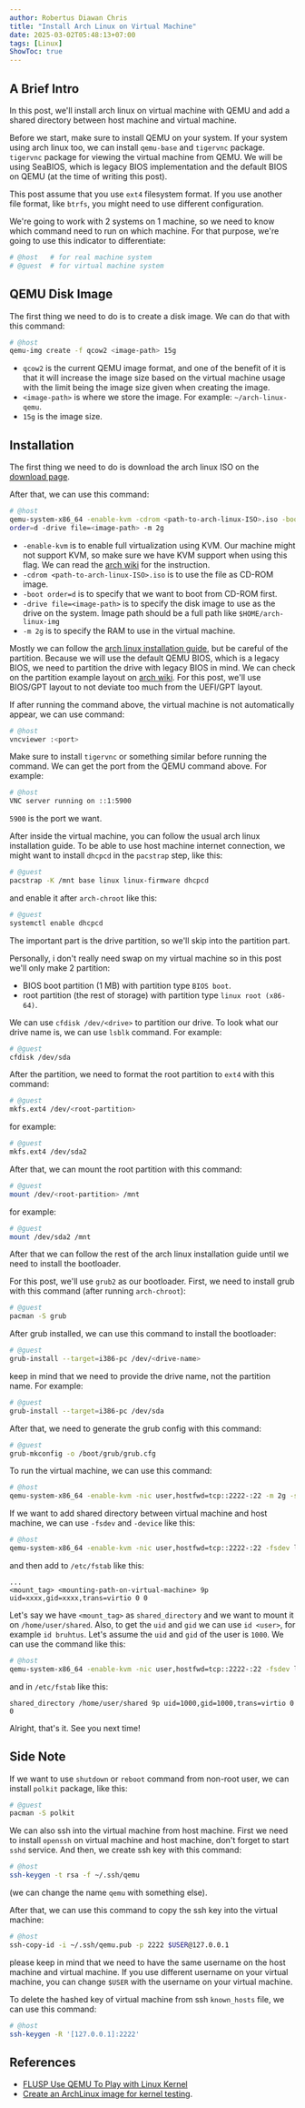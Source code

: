 ```yaml
---
author: Robertus Diawan Chris
title: "Install Arch Linux on Virtual Machine"
date: 2025-03-02T05:48:13+07:00
tags: [Linux]
ShowToc: true
---
```


## A Brief Intro

In this post, we'll install arch linux on virtual machine with QEMU and add a
shared directory between host machine and virtual machine.

Before we start, make sure to install QEMU on your system. If your system
using arch linux too, we can install `qemu-base` and `tigervnc` package.
`tigervnc` package for viewing the virtual machine from QEMU. We will be using
SeaBIOS, which is legacy BIOS implementation and the default BIOS on QEMU (at
the time of writing this post).

This post assume that you use `ext4` filesystem format. If you use another
file format, like `btrfs`, you might need to use different configuration.

We're going to work with 2 systems on 1 machine, so we need to know which
command need to run on which machine. For that purpose, we're going to use
this indicator to differentiate:
```sh
# @host   # for real machine system
# @guest  # for virtual machine system
```

## QEMU Disk Image

The first thing we need to do is to create a disk image. We can do that with
this command:
```sh
# @host
qemu-img create -f qcow2 <image-path> 15g
```

- `qcow2` is the current QEMU image format, and one of the benefit of it is that
it will increase the image size based on the virtual machine usage with the
limit being the image size given when creating the image.
- `<image-path>` is where we store the image. For example:
`~/arch-linux-qemu`.
- `15g` is the image size.

## Installation

The first thing we need to do is download the arch linux ISO on the [download
page](https://archlinux.org/download/).

After that, we can use this command:
```sh
# @host
qemu-system-x86_64 -enable-kvm -cdrom <path-to-arch-linux-ISO>.iso -boot
order=d -drive file=<image-path> -m 2g
```

- `-enable-kvm` is to enable full virtualization using KVM. Our machine might
not support KVM, so make sure we have KVM support when using this flag. We can
read the [arch
wiki](https://wiki.archlinux.org/title/KVM#Checking_support_for_KVM) for the
instruction.
- `-cdrom <path-to-arch-linux-ISO>.iso` is to use the file as CD-ROM image.
- `-boot order=d` is to specify that we want to boot from CD-ROM first.
- `-drive file=<image-path>` is to specify the disk image to use as the drive
on the system. Image path should be a full path like
`$HOME/arch-linux-img`
- `-m 2g` is to specify the RAM to use in the virtual machine.

Mostly we can follow the [arch linux installation guide](https://wiki.archlinux.org/title/Installation_guide), but be careful of the partition. Because we will use the default QEMU
BIOS, which is a legacy BIOS, we need to partition the drive with legacy BIOS
in mind. We can check on the partition example layout on [arch
wiki](https://wiki.archlinux.org/title/Partitioning#Example_layouts). For this
post, we'll use BIOS/GPT layout to not deviate too much from the UEFI/GPT
layout.

If after running the command above, the virtual machine is not automatically
appear, we can use command:
```sh
# @host
vncviewer :<port>
```

Make sure to install `tigervnc` or something similar before running the
command. We can get the port from the QEMU command above. For example:
```sh
# @host
VNC server running on ::1:5900
```
`5900` is the port we want.

After inside the virtual machine, you can follow the usual arch linux
installation guide. To be able to use host machine internet connection, we
might want to install `dhcpcd` in the `pacstrap` step, like this:
```sh
# @guest
pacstrap -K /mnt base linux linux-firmware dhcpcd
```
and enable it after `arch-chroot` like this:
```sh
# @guest
systemctl enable dhcpcd
```

The important part is the drive partition, so we'll skip into the partition
part.

Personally, i don't really need swap on my virtual machine so in this post
we'll only make 2 partition:
- BIOS boot partition (1 MB) with partition type `BIOS boot`.
- root partition (the rest of storage) with partition type `linux root (x86-64)`.

We can use `cfdisk /dev/<drive>` to partition our drive. To look what our
drive name is, we can use `lsblk` command. For example:
```sh
# @guest
cfdisk /dev/sda
```

After the partition, we need to format the root partition to `ext4` with this
command:
```sh
# @guest
mkfs.ext4 /dev/<root-partition>
```
for example:
```sh
# @guest
mkfs.ext4 /dev/sda2
```

After that, we can mount the root partition with this command:
```sh
# @guest
mount /dev/<root-partition> /mnt
```
for example:
```sh
# @guest
mount /dev/sda2 /mnt
```

After that we can follow the rest of the arch linux installation guide until
we need to install the bootloader.

For this post, we'll use `grub2` as our bootloader. First, we need to install
grub with this command (after running `arch-chroot`):
```sh
# @guest
pacman -S grub
```

After grub installed, we can use this command to install the bootloader:
```sh
# @guest
grub-install --target=i386-pc /dev/<drive-name>
```
keep in mind that we need to provide the drive name, not the partition name.
For example:
```sh
# @guest
grub-install --target=i386-pc /dev/sda
```

After that, we need to generate the grub config with this command:
```sh
# @guest
grub-mkconfig -o /boot/grub/grub.cfg
```

To run the virtual machine, we can use this command:
```sh
# @host
qemu-system-x86_64 -enable-kvm -nic user,hostfwd=tcp::2222-:22 -m 2g -smp cores=4,cpus=4 <image-path>
```

If we want to add shared directory between virtual machine and host machine,
we can use `-fsdev` and `-device` like this:
```sh
# @host
qemu-system-x86_64 -enable-kvm -nic user,hostfwd=tcp::2222-:22 -fsdev local,id=fs1,path=<host-shared-directory-path>,security_model=none -device virtio-9p-pci,fsdev=fs1,mount_tag=<mount_tag> -m 2g -smp cores=4,cpus=4 <image-path>
```
and then add to `/etc/fstab` like this:
```
...
<mount_tag> <mounting-path-on-virtual-machine> 9p uid=xxxx,gid=xxxx,trans=virtio 0 0
```

Let's say we have `<mount_tag>` as `shared_directory` and we want to mount it
on `/home/user/shared`. Also, to get the `uid` and `gid` we can use `id <user>`,
for example `id bruhtus`. Let's assume the `uid` and `gid` of the user is
`1000`. We can use the command like this:
```sh
# @host
qemu-system-x86_64 -enable-kvm -nic user,hostfwd=tcp::2222-:22 -fsdev local,id=fs1,path=<host-shared-directory-path>,security_model=none -device virtio-9p-pci,fsdev=fs1,mount_tag=shared_directory -m 2g -smp cores=4,cpus=4 <image-path>
```
and in `/etc/fstab` like this:
```
shared_directory /home/user/shared 9p uid=1000,gid=1000,trans=virtio 0 0
```

Alright, that's it. See you next time!

## Side Note

If we want to use `shutdown` or `reboot` command from non-root user, we can
install `polkit` package, like this:
```sh
# @guest
pacman -S polkit
```

We can also ssh into the virtual machine from host machine. First we need to
install `openssh` on virtual machine and host machine, don't forget to start
`sshd` service. And then, we create ssh key with this command:
```sh
# @host
ssh-keygen -t rsa -f ~/.ssh/qemu
```
(we can change the name `qemu` with something else).

After that, we can use this command to copy the ssh key into the virtual
machine:
```sh
# @host
ssh-copy-id -i ~/.ssh/qemu.pub -p 2222 $USER@127.0.0.1
```
please keep in mind that we need to have the same username on the host
machine and virtual machine. If you use different username on your virtual
machine, you can change `$USER` with the username on your virtual machine.

To delete the hashed key of virtual machine from ssh `known_hosts` file, we
can use this command:
```sh
# @host
ssh-keygen -R '[127.0.0.1]:2222'
```

## References

- [FLUSP Use QEMU To Play with Linux Kernel](https://flusp.ime.usp.br/kernel/use-qemu-to-play-with-linux/)
- [Create an ArchLinux image for kernel
testing](https://andrealmeid.com/post/2020-03-10-bootstrap-arch/).
